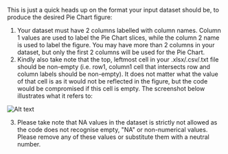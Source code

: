 This is just a quick heads up on the format your input dataset should be, to produce the desired Pie Chart figure:

  1. Your dataset must have 2 columns labelled with column names. Column 1 values are used to label the Pie Chart slices, while the column 2 name is used to label the figure. You may have more than 2 columns in your dataset, but only the first 2 columns will be used for the Pie Chart.
  2. Kindly also take note that the top, leftmost cell in your .xlsx/.csv/.txt file should be non-empty (i.e. row1, column1 cell that intersects row and column labels should be non-empty). It does not matter what the value of that cell is as it would not be reflected in the figure, but the code would be compromised if this cell is empty. The screenshot below illustrates what it refers to:

![Alt text](/Figures/1sample.PNG?raw=true "Non-empty top leftmost cell")
  
  3. Please take note that NA values in the dataset is strictly not allowed as the code does not recognise empty, "NA" or non-numerical values. Please remove any of these values or substitute them with a neutral number.
